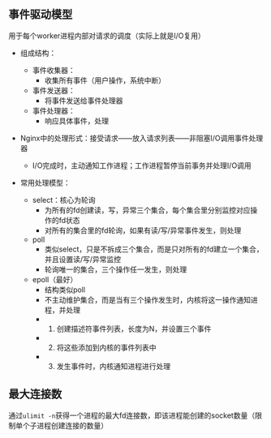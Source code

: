 ## 事件驱动模型
用于每个worker进程内部对请求的调度（实际上就是I/O复用）
- 组成结构：
    - 事件收集器：
        - 收集所有事件（用户操作，系统中断）
    - 事件发送器：
        - 将事件发送给事件处理器
    - 事件处理器：
        - 响应具体事件，处理
- Nginx中的处理形式：接受请求——放入请求列表——非阻塞I/O调用事件处理器
    - I/O完成时，主动通知工作进程；工作进程暂停当前事务并处理I/O调用

- 常用处理模型：
    - select：核心为轮询
        - 为所有的fd创建读，写，异常三个集合，每个集合里分别监控对应操作的fd状态
        - 对所有的集合里的fd轮询，如果有读/写/异常事件发生，则处理
    - poll
        - 类似select，只是不拆成三个集合，而是只对所有的fd建立一个集合，并且设置读/写/异常监控
        - 轮询唯一的集合，三个操作任一发生，则处理
    - epoll（最好）
        - 结构类似poll
        - 不主动维护集合，而是当有三个操作发生时，内核将这一操作通知进程，并处理
        - 1. 创建描述符事件列表，长度为N，并设置三个事件
        - 2. 将这些添加到内核的事件列表中
        - 3. 发生事件时，内核通知进程进行处理
        
## 最大连接数
通过`ulimit -n`获得一个进程的最大fd连接数，即该进程能创建的socket数量（限制单个子进程创建连接的数量）

